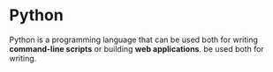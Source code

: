 # Python Python is a programming language that can be used both for writing **command-line scripts** or building **web applications**. be used both for writing.